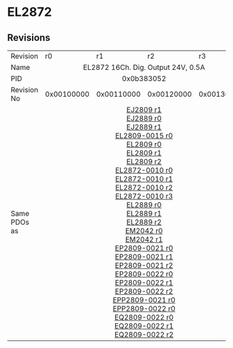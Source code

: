 # EL2872

## Revisions
<table>
<tr>
<td>Revision</td>
<td>r0</td>
<td>r1</td>
<td>r2</td>
<td>r3</td>
</tr>
<tr>
<td>Name</td>
<td colspan=4 align="center">EL2872 16Ch. Dig. Output 24V, 0.5A</td>
</tr>
<tr>
<td>PID</td>
<td colspan=4 align="center">0x0b383052</td>
</tr>
<tr>
<td>Revision No</td>
<td>0x00100000</td>
<td>0x00110000</td>
<td>0x00120000</td>
<td>0x00130000</td>
</tr>
<tr>
<td>Same PDOs as</td>
<td colspan=4 align="center"><a href="EJ2809.md">EJ2809 r1</a><br/><a href="EJ2889.md">EJ2889 r0</a><br/><a href="EJ2889.md">EJ2889 r1</a><br/><a href="EL2809-0015.md">EL2809-0015 r0</a><br/><a href="EL2809.md">EL2809 r0</a><br/><a href="EL2809.md">EL2809 r1</a><br/><a href="EL2809.md">EL2809 r2</a><br/><a href="EL2872-0010.md">EL2872-0010 r0</a><br/><a href="EL2872-0010.md">EL2872-0010 r1</a><br/><a href="EL2872-0010.md">EL2872-0010 r2</a><br/><a href="EL2872-0010.md">EL2872-0010 r3</a><br/><a href="EL2889.md">EL2889 r0</a><br/><a href="EL2889.md">EL2889 r1</a><br/><a href="EL2889.md">EL2889 r2</a><br/><a href="EM2042.md">EM2042 r0</a><br/><a href="EM2042.md">EM2042 r1</a><br/><a href="EP2809-0021.md">EP2809-0021 r0</a><br/><a href="EP2809-0021.md">EP2809-0021 r1</a><br/><a href="EP2809-0021.md">EP2809-0021 r2</a><br/><a href="EP2809-0022.md">EP2809-0022 r0</a><br/><a href="EP2809-0022.md">EP2809-0022 r1</a><br/><a href="EP2809-0022.md">EP2809-0022 r2</a><br/><a href="EPP2809-0021.md">EPP2809-0021 r0</a><br/><a href="EPP2809-0022.md">EPP2809-0022 r0</a><br/><a href="EQ2809-0022.md">EQ2809-0022 r0</a><br/><a href="EQ2809-0022.md">EQ2809-0022 r1</a><br/><a href="EQ2809-0022.md">EQ2809-0022 r2</a></td>
</tr>
</table>
